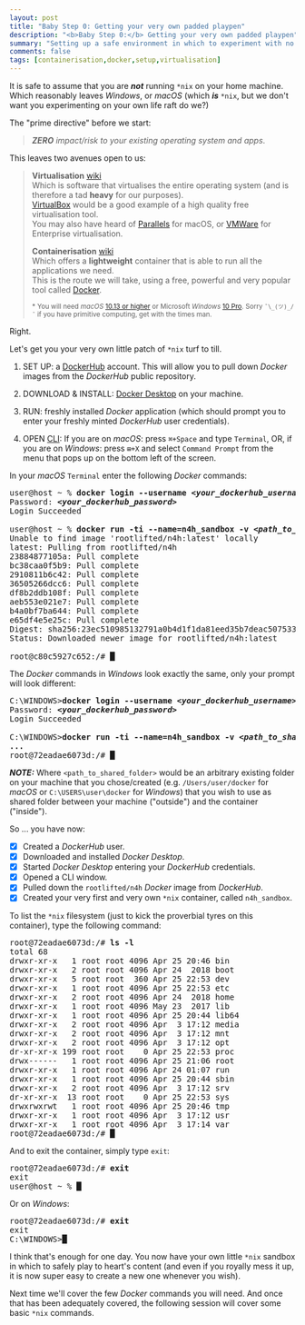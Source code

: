 ```yaml
---
layout: post
title: "Baby Step 0: Getting your very own padded playpen"
description: "<b>Baby Step 0:</b> Getting your very own padded playpen"
summary: "Setting up a safe environment in which to experiment with no consequence to the student's workstation."
comments: false
tags: [containerisation,docker,setup,virtualisation]
---
```


It is safe to assume that you are ***not*** running `*nix` on your home machine. Which reasonably leaves *Windows*, or *macOS* (which ***is*** `*nix`, but we don't want you experimenting on your own life raft do we?)

The "prime directive" before we start:<br />
> ***ZERO*** *impact/risk to your existing operating system and apps*.

This leaves two avenues open to us:

> **Virtualisation** [wiki](https://en.wikipedia.org/wiki/Full_virtualization)<br />
> Which is software that virtualises the entire operating system (and is therefore a tad **heavy** for our purposes).<br />
> [VirtualBox](https://www.virtualbox.org) would be a good example of a high quality free virtualisation tool.<br />
> You may also have heard of [Parallels](https://www.parallels.com/uk/) for macOS, or [VMWare](https://www.vmware.com) for Enterprise virtualisation.
>
> **Containerisation** [wiki](https://en.wikipedia.org/wiki/OS-level_virtualization)<br />
> Which offers a **lightweight** container that is able to run all the applications we need.<br />
> This is the route we will take, using a free, powerful and very popular tool called [Docker](https://www.docker.com/resources/what-container).
>
> <small>\* You will need *macOS* [10.13 or higher](https://hub.docker.com/editions/community/docker-ce-desktop-mac) or Microsoft *Windows* [10 Pro](https://hub.docker.com/editions/community/docker-ce-desktop-windows). Sorry `¯\_(ツ)_/¯` if you have primitive computing, get with the times man.</small>

Right.

Let's get you your very own little patch of `*nix` turf to till.

1. SET UP: a [DockerHub](https://hub.docker.com) account. This will allow you to pull down *Docker* images from the *DockerHub* public repository.

2. DOWNLOAD & INSTALL: [Docker Desktop](https://www.docker.com/products/docker-desktop) on your machine.

3. RUN: freshly installed *Docker* application (which should prompt you to enter your freshly minted *DockerHub* user credentials).

4. OPEN [CLI](https://en.wikipedia.org/wiki/Command-line_interface): If you are on *macOS*: press `⌘+Space` and type `Terminal`, OR, if you are on *Windows*: press `⊞+X` and select `Command Prompt` from the menu that pops up on the bottom left of the screen.

In your *macOS* `Terminal` enter the following *Docker* commands:
<pre>
user@host ~ % <b>docker login --username <i>&lt;your_dockerhub_username&gt;</i></b>
Password: <b><i>&lt;your_dockerhub_password&gt;</i></b>
Login Succeeded

user@host ~ % <b>docker run -ti --name=n4h_sandbox -v <i>&lt;path_to_shared_folder&gt;</i>:/mnt/shared rootlifted/n4h /bin/bash</b>
Unable to find image 'rootlifted/n4h:latest' locally
latest: Pulling from rootlifted/n4h
23884877105a: Pull complete 
bc38caa0f5b9: Pull complete 
2910811b6c42: Pull complete 
36505266dcc6: Pull complete 
df8b2ddb108f: Pull complete 
aeb553e021e7: Pull complete 
b4a0bf7ba644: Pull complete 
e65df4e5e25c: Pull complete 
Digest: sha256:23ec510985132791a0b4d1f1da81eed35b7deac5075336ec4a47ce5962478251
Status: Downloaded newer image for rootlifted/n4h:latest

root@c80c5927c652:/# <b>&block;</b>
</pre>

The *Docker* commands in *Windows*  look exactly the same, only your prompt will look different:
<pre>
C:\WINDOWS><b>docker login --username <i>&lt;your_dockerhub_username&gt;</i></b>
Password: <b><i>&lt;your_dockerhub_password&gt;</i></b>
Login Succeeded

C:\WINDOWS><b>docker run -ti --name=n4h_sandbox -v <i>&lt;path_to_shared_folder&gt;</i>:/mnt/shared rootlifted/n4h /bin/bash</b>
<b>...</b>
root@72eadae6073d:/# <b>&block;</b>
</pre>
***NOTE:*** Where `<path_to_shared_folder>` would be an arbitrary existing folder on your machine that you chose/created (e.g. `/Users/user/docker` for *macOS* or `C:\USERS\user\docker` for *Windows*) that you wish to use as shared folder between your machine ("outside") and the container ("inside").

So ... you have now:
- [X] Created a *DockerHub* user.
- [X] Downloaded and installed *Docker Desktop*.
- [X] Started *Docker Desktop* entering your *DockerHub* credentials.
- [X] Opened a CLI window.
- [X] Pulled down the `rootlifted/n4h` *Docker* image from *DockerHub*.
- [X] Created your very first and very own `*nix` container, called `n4h_sandbox`.

To list the `*nix` filesystem (just to kick the proverbial tyres on this container), type the following command:
<pre>
root@72eadae6073d:/# <b>ls -l</b>
total 68
drwxr-xr-x   1 root root 4096 Apr 25 20:46 bin
drwxr-xr-x   2 root root 4096 Apr 24  2018 boot
drwxr-xr-x   5 root root  360 Apr 25 22:53 dev
drwxr-xr-x   1 root root 4096 Apr 25 22:53 etc
drwxr-xr-x   2 root root 4096 Apr 24  2018 home
drwxr-xr-x   1 root root 4096 May 23  2017 lib
drwxr-xr-x   1 root root 4096 Apr 25 20:44 lib64
drwxr-xr-x   2 root root 4096 Apr  3 17:12 media
drwxr-xr-x   2 root root 4096 Apr  3 17:12 mnt
drwxr-xr-x   2 root root 4096 Apr  3 17:12 opt
dr-xr-xr-x 199 root root    0 Apr 25 22:53 proc
drwx------   1 root root 4096 Apr 25 21:06 root
drwxr-xr-x   1 root root 4096 Apr 24 01:07 run
drwxr-xr-x   1 root root 4096 Apr 25 20:44 sbin
drwxr-xr-x   2 root root 4096 Apr  3 17:12 srv
dr-xr-xr-x  13 root root    0 Apr 25 22:53 sys
drwxrwxrwt   1 root root 4096 Apr 25 20:46 tmp
drwxr-xr-x   1 root root 4096 Apr  3 17:12 usr
drwxr-xr-x   1 root root 4096 Apr  3 17:14 var
root@72eadae6073d:/# <b>&block;</b>
</pre>

And to exit the container, simply type `exit`:
<pre>
root@72eadae6073d:/# <b>exit</b>
exit
user@host ~ % <b>&block;</b>
</pre>

Or on *Windows*:
<pre>
root@72eadae6073d:/# <b>exit</b>
exit
C:\WINDOWS><b>&block;</b>
</pre>

I think that's enough for one day. You now have your own little `*nix` sandbox in which to safely play to heart's content (and even if you royally mess it up, it is now super easy to create a new one whenever you wish).

Next time we'll cover the few *Docker* commands you will need. And once that has been adequately covered, the following session will cover some basic `*nix` commands.
